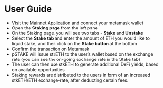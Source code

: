 # User Guide

* Visit the [Mainnet Application](https://eth.pstake.finance/) and connect your metamask wallet
* Open the **Staking page** from the left pane
* On the Staking page, you will see two tabs - **Stake** and **Unstake**
* Select the **Stake tab** and enter the amount of ETH you would like to liquid stake, and then click on the **Stake button** at the bottom
* Confirm the transaction on Metamask
* pSTAKE will issue stkETH to the user’s wallet based on the exchange rate (you can see the on-going exchange rate in the Stake tab)
* The user can then use stkETH to generate additional DeFi yields, based on available opportunities
* Staking rewards are distributed to the users in form of an increased stkETH/ETH exchange-rate, after deducting certain fees.
